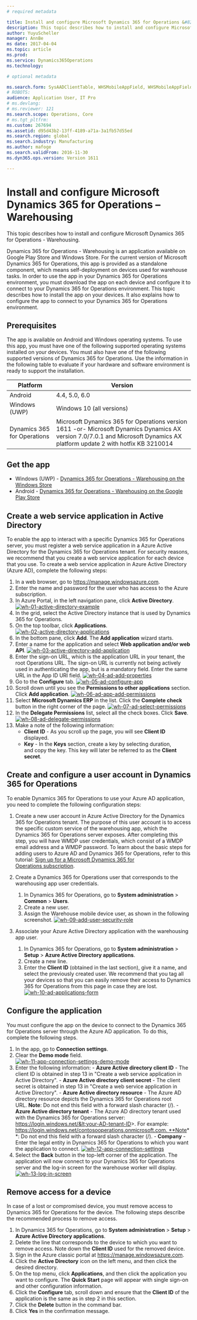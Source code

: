 ```yaml
---
# required metadata

title: Install and configure Microsoft Dynamics 365 for Operations &#8211; Warehousing
description: This topic describes how to install and configure Microsoft Dynamics 365 for Operations - Warehousing.
author: YuyuScheller
manager: AnnBe
ms date: 2017-04-04
ms.topic: article
ms.prod: 
ms.service: Dynamics365Operations
ms.technology: 

# optional metadata

ms.search.form: SysAADClientTable, WHSMobileAppField, WHSMobileAppFieldPriority, WHSRFMenu, WHSRFMenuItem, WHSWorker
# ROBOTS: 
audience: Application User, IT Pro
# ms.devlang: 
# ms.reviewer: 121
ms.search.scope: Operations, Core
# ms.tgt_pltfrm: 
ms.custom: 267694
ms.assetid: d95d43b2-13ff-4189-a71a-3a1fb57d55ed
ms.search.region: global
ms.search.industry: Manufacturing
ms.author: mafoge
ms.search.validFrom: 2016-11-30
ms.dyn365.ops.version: Version 1611

---
```


# Install and configure Microsoft Dynamics 365 for Operations &#8211; Warehousing

This topic describes how to install and configure Microsoft Dynamics 365 for Operations - Warehousing.

Dynamics 365 for Operations - Warehousing is an application available on Google Play Store and Windows Store. For the current version of Microsoft Dynamics 365 for Operations, this app is provided as a standalone component, which means self-deployment on devices used for warehouse tasks. In order to use the app in your Dynamics 365 for Operations environment, you must download the app on each device and configure it to connect to your Dynamics 365 for Operations environment. This topic describes how to install the app on your devices. It also explains how to configure the app to connect to your Dynamics 365 for Operations environment.

## Prerequisites
The app is available on Android and Windows operating systems. To use this app, you must have one of the following supported operating systems installed on your devices. You must also have one of the following supported versions of Dynamics 365 for Operations. Use the information in the following table to evaluate if your hardware and software environment is ready to support the installation.

| Platform                    | Version                                                                                                                                                                     |
|-----------------------------|-----------------------------------------------------------------------------------------------------------------------------------------------------------------------------|
| Android                     | 4.4, 5.0, 6.0                                                                                                                                                               |
| Windows (UWP)               | Windows 10 (all versions)                                                                                                                                                   |
| Dynamics 365 for Operations | Microsoft Dynamics 365 for Operations version 1611 -or- Microsoft Dynamics Dynamics AX version 7.0/7.0.1 and Microsoft Dynamics AX platform update 2 with hotfix KB 3210014 |

## Get the app
-   Windows (UWP) - [Dynamics 365 for Operations - Warehousing on the Windows Store](https://www.microsoft.com/store/apps/9p1bffd5tstm)
-   Android - [Dynamics 365 for Operations - Warehousing on the Google Play Store](https://play.google.com/store/apps/details?id=com.Microsoft.Dynamics365forOperationsWarehousing)

## Create a web service application in Active Directory
To enable the app to interact with a specific Dynamics 365 for Operations server, you must register a web service application in a Azure Active Directory for the Dynamics 365 for Operations tenant. For security reasons, we recommend that you create a web service application for each device that you use. To create a web service application in Azure Active Directory (Azure AD), complete the following steps:

1.  In a web browser, go to <https://manage.windowsazure.com>.
2.  Enter the name and password for the user who has access to the Azure subscription.
3.  In Azure Portal, in the left navigation pane, click **Active Directory**.[](./media/wh-01-active-directory-example.png)[![wh-01-active-directory-example](./media/wh-01-active-directory-example.png)](./media/wh-01-active-directory-example.png)
4.  In the grid, select the Active Directory instance that is used by Dynamics 365 for Operations.
5.  On the top toolbar, click **Applications**. [![wh-02-active-directory-applications](./media/wh-02-active-directory-applications-1024x197.png)](./media/wh-02-active-directory-applications.png)
6.  In the bottom pane, click **Add**. The **Add application** wizard starts.
7.  Enter a name for the application and select **Web application and/or web API**. [![wh-03-active-directory-add-application](./media/wh-03-active-directory-add-application.png)](./media/wh-03-active-directory-add-application.png)
8.  Enter the sign-on URL, which is the application URL in your tenant, the root Operations URL. The sign-on URL is currently not being actively used in authenticating the app, but is a mandatory field. Enter the same URL in the App ID URI field. [![wh-04-ad-add-properties](./media/wh-04-ad-add-properties.png)](./media/wh-04-ad-add-properties.png)
9.  Go to the **Configure** tab. [![wh-05-ad-configure-app](./media/wh-05-ad-configure-app.png)](./media/wh-05-ad-configure-app.png)
10. Scroll down until you see the **Permissions to other applications** section. Click **Add application**. [![wh-06-ad-app-add-permissions](./media/wh-06-ad-app-add-permissions.png)](./media/wh-06-ad-app-add-permissions.png)
11. Select **Microsoft Dynamics ERP** in the list. Click the **Complete check** button in the right corner of the page. [![wh-07-ad-select-permissions](./media/wh-07-ad-select-permissions.png)](./media/wh-07-ad-select-permissions.png)
12. In the **Delegate Permissions** list, select all the check boxes. Click **Save**. [![wh-08-ad-delegate-permissions](./media/wh-08-ad-delegate-permissions.png)](./media/wh-08-ad-delegate-permissions.png)
13. Make a note of the following information:
    -   **Client ID** - As you scroll up the page, you will see **Client ID** displayed.
    -   **Key** - In the **Keys** section, create a key by selecting duration, and copy the key. This key will later be referred to as the **Client secret**.

## Create and configure a user account in Dynamics 365 for Operations
To enable Dynamics 365 for Operations to use your Azure AD application, you need to complete the following configuration steps:

1.  Create a new user account in Azure Active Directory for the Dynamics 365 for Operations tenant. The purpose of this user account is to access the specific custom service of the warehousing app, which the Dynamics 365 for Operations server exposes. After completing this step, you will have WMDP user credentials, which consist of a WMDP email address and a WMDP password. To learn about the basic steps for adding users to Azure AD and Dynamics 365 for Operations, refer to this tutorial: [Sign up for a Microsoft Dynamics 365 for Operations subscription](/dynamics365/operations/dev-itpro/sign-up-preview-subscription).
2.  Create a Dynamics 365 for Operations user that corresponds to the warehousing app user credentials.
    1.  In Dynamics 365 for Operations, go to **System administration** &gt; **Common** &gt; **Users**.
    2.  Create a new user.
    3.  Assign the Warehouse mobile device user, as shown in the following screenshot. [![wh-09-add-user-security-role](./media/wh-09-add-user-security-role.png)](./media/wh-09-add-user-security-role.png)

3.  Associate your Azure Active Directory application with the warehousing app user.
    1.  In Dynamics 365 for Operations, go to **System administration** &gt; **Setup** &gt; **Azure Active Directory applications**.
    2.  Create a new line.
    3.  Enter the **Client ID** (obtained in the last section), give it a name, and select the previously created user. We recommend that you tag all your devices so that you can easily remove their access to Dynamics 365 for Operations from this page in case they are lost. [![wh-10-ad-applications-form](./media/wh-10-ad-applications-form.png)](./media/wh-10-ad-applications-form.png)

## Configure the application
You must configure the app on the device to connect to the Dynamics 365 for Operations server through the Azure AD application. To do this, complete the following steps.

1.  In the app, go to **Connection settings**.
2.  Clear the **Demo mode** field. [![wh-11-app-connection-settings-demo-mode](./media/wh-11-app-connection-settings-demo-mode-169x300.png)](./media/wh-11-app-connection-settings-demo-mode.png)
3.  Enter the following information: - **Azure Active directory client ID** - The client ID is obtained in step 13 in "Create a web service application in Active Directory". - **Azure Active directory client secret** - The client secret is obtained in step 13 in "Create a web service application in Active Directory". - **Azure Active directory resource** - The Azure AD directory resource depicts the Dynamics 365 for Operations root URL. **Note**: Do not end this field with a forward slash character (/). - **Azure Active directory tenant** - The Azure AD directory tenant used with the Dynamics 365 for Operations server: https://login.windows.net/&lt;your-AD-tenant-ID&gt;. For example: https://login.windows.net/contosooperations.onmicrosoft.com. **Note**: Do not end this field with a forward slash character (/). - **Company** - Enter the legal entity in Dynamics 365 for Operations to which you want the application to connect. [![wh-12-app-connection-settings](./media/wh-12-app-connection-settings-169x300.png)](./media/wh-12-app-connection-settings.png)
4.  Select the **Back** button in the top-left corner of the application. The application will now connect to your Dynamics 365 for Operations server and the log-in screen for the warehouse worker will display. [![wh-13-log-in-screen](./media/wh-13-log-in-screen-180x300.png)](./media/wh-13-log-in-screen.png)

## Remove access for a device
In case of a lost or compromised device, you must remove access to Dynamics 365 for Operations for the device. The following steps describe the recommended process to remove access.

1.  In Dynamics 365 for Operations, go to **System administration** &gt; **Setup** &gt; **Azure Active Directory applications**.
2.  Delete the line that corresponds to the device to which you want to remove access. Note down the **Client ID** used for the removed device.
3.  Sign in the Azure classic portal at <https://manage.windowsazure.com>.
4.  Click the **Active Directory** icon on the left menu, and then click the desired directory.
5.  On the top menu, click **Applications**, and then click the application you want to configure. The **Quick Start** page will appear with single sign-on and other configuration information.
6.  Click the **Configure** tab, scroll down and ensure that the **Client ID** of the application is the same as in step 2 in this section.
7.  Click the **Delete** button in the command bar.
8.  Click **Yes** in the confirmation message.


